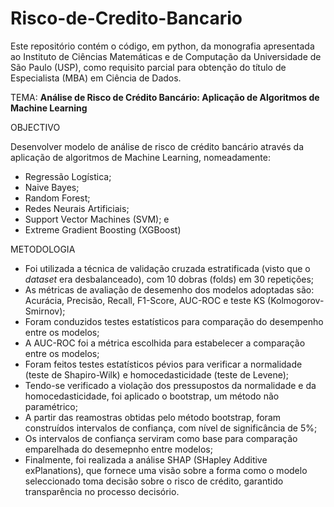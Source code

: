 # Risco-de-Credito-Bancario


Este repositório contém o código, em python,  da monografia apresentada ao Instituto de Ciências Matemáticas e de Computação da 
Universidade de São Paulo (USP), como requisito parcial para obtenção do título de Especialista (MBA) em Ciência de Dados.


TEMA: **Análise de Risco de Crédito Bancário: Aplicação de Algoritmos de Machine Learning**

OBJECTIVO

Desenvolver modelo de análise de risco de crédito bancário através da aplicação de algoritmos de Machine Learning, nomeadamente: 
- Regressão Logística;
- Naive Bayes;
- Random Forest;
- Redes Neurais Artificiais;
- Support Vector Machines (SVM); e
- Extreme Gradient Boosting (XGBoost)

METODOLOGIA
- Foi utilizada a  técnica de validação cruzada estratificada (visto que o _dataset_ era desbalanceado), com 10 dobras (folds) em 30 repetições;
- As métricas de avaliação de desemenho dos modelos adoptadas são: Acurácia, Precisão, Recall, F1-Score, AUC-ROC e teste KS (Kolmogorov-Smirnov);
- Foram conduzidos testes estatísticos para comparação do desempenho entre os modelos;
- A AUC-ROC foi a métrica escolhida para estabelecer a comparação entre os modelos;
- Foram feitos testes estatísticos pévios para verificar a normalidade (teste de Shapiro-Wilk) e homocedasticidade (teste de Levene);
- Tendo-se verificado a violação dos pressupostos da normalidade e da homocedasticidade, foi aplicado o bootstrap, um método não paramétrico;
- A partir das reamostras obtidas pelo método bootstrap, foram construídos intervalos de confiança, com nível de significância de 5%;
- Os intervalos de confiança serviram como base para comparação emparelhada do desemepnho entre modelos;
- Finalmente, foi realizada a análise SHAP (SHapley Additive exPlanations), que fornece uma visão sobre a forma como o modelo seleccionado toma decisão sobre o risco de crédito, garantido transparência no processo decisório.

